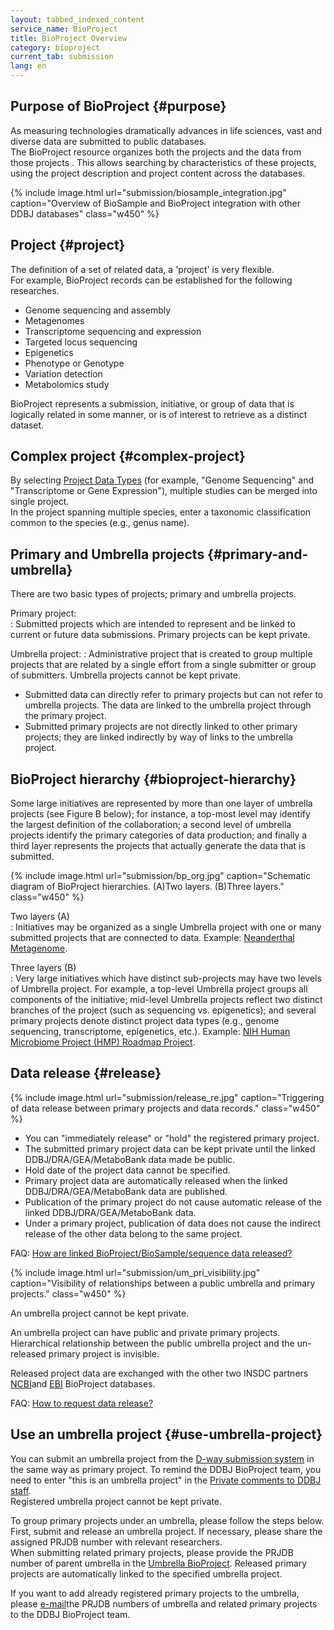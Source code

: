 ```yaml
---
layout: tabbed_indexed_content
service_name: BioProject
title: BioProject Overview
category: bioproject
current_tab: submission
lang: en
---
```


## Purpose of BioProject {#purpose}

As measuring technologies dramatically advances in life sciences, vast and diverse data are submitted to public databases.  
The BioProject resource organizes both the projects and the data from those projects . This allows searching by characteristics of these projects, using the project description and project content across the databases.

{% include image.html url="submission/biosample_integration.jpg" caption="Overview of BioSample and BioProject integration with other DDBJ databases" class="w450" %}

## Project  {#project}

The definition of a set of related data, a 'project' is very flexible.  
For example, BioProject records can be established for the following researches.  
* Genome sequencing and assembly
* Metagenomes
* Transcriptome sequencing and expression
* Targeted locus sequencing
* Epigenetics
* Phenotype or Genotype
* Variation detection
* Metabolomics study

BioProject represents a submission, initiative, or group of data that is logically related in some manner, or is of interest to retrieve as a distinct dataset. 

## Complex project  {#complex-project}

By selecting [Project Data Types](/bioproject/project-info-e.html#Project_data_type) (for example, "Genome Sequencing" and "Transcriptome or Gene Expression"), multiple studies can be merged into single project.  
In the project spanning multiple species, enter a taxonomic classification common to the species (e.g., genus name).

## Primary and Umbrella projects {#primary-and-umbrella}

There are two basic types of projects; primary and umbrella projects.

Primary project:  
: Submitted projects which are intended to represent and be linked to current or future data submissions. <span class="red">Primary projects can be kept private.</span>

Umbrella project:
: Administrative project that is created to group multiple projects that are related by a single effort from a single submitter or group of submitters. <span class="red">Umbrella projects cannot be kept private.</span>
    
* Submitted data can directly refer to primary projects but can not refer to umbrella projects. The data are linked to the umbrella project through the primary project.
* Submitted primary projects are not directly linked to other primary projects; they are linked indirectly by way of links to the umbrella project.

## BioProject hierarchy  {#bioproject-hierarchy}

Some large initiatives are represented by more than one layer of umbrella projects (see Figure B below); for instance, a top-most level may identify the largest definition of the collaboration; a second level of umbrella projects identify the primary categories of data production; and finally a third layer represents the projects that actually generate the data that is submitted. 

{% include image.html url="submission/bp_org.jpg" caption="Schematic diagram of BioProject hierarchies. (A)Two layers. (B)Three layers." class="w450" %}

Two layers (A)  
: Initiatives may be organized as a single Umbrella project with one or many submitted projects that are connected to data. Example: [Neanderthal Metagenome](https://www.ncbi.nlm.nih.gov/bioproject/18309).

Three layers (B)  
: Very large initiatives which have distinct sub-projects may have two levels of Umbrella project. For example, a top-level Umbrella project groups all components of the initiative; mid-level Umbrella projects reflect two distinct branches of the project (such as sequencing vs. epigenetics); and several primary projects denote distinct project data types (e.g., genome sequencing, transcriptome, epigenetics, etc.). Example: [NIH Human Microbiome Project (HMP) Roadmap Project](https://www.ncbi.nlm.nih.gov/bioproject/43021).

## Data release  {#release}

{% include image.html url="submission/release_re.jpg" caption="Triggering of data release between primary projects and data records." class="w450" %}

* You can "immediately release" or "hold" the registered primary project.
* The submitted primary project data can be kept private until the linked DDBJ/DRA/GEA/MetaboBank data made be public.
* Hold date of the project data cannot be specified. 
* Primary project data are automatically released when the linked DDBJ/DRA/GEA/MetaboBank data are published. 
* Publication of the primary project do not cause automatic release of the linked DDBJ/DRA/GEA/MetaboBank data.
* Under a primary project, publication of data does not cause the indirect release of the other data belong to the same project.

FAQ: [How are linked BioProject/BioSample/sequence data released?](/faq/en/bp-bs-seq-release.html)

{% include image.html url="submission/um_pri_visibility.jpg" caption="Visibility of relationships between a public umbrella and primary projects." class="w450" %}

<span class="red">An umbrella project cannot be kept private.</span>

An umbrella project can have public and private primary projects. Hierarchical relationship between the public umbrella project and the un-released primary project is invisible.

Released project data are exchanged with the other two INSDC partners [NCBI](https://www.ncbi.nlm.nih.gov/bioproject)and [EBI](https://www.ebi.ac.uk/) BioProject databases.

FAQ: [How to request data release?](/faq/en/request-release-e.html)

## Use an umbrella project  {#use-umbrella-project}

You can submit an umbrella project from the [D-way submission system](https://ddbj.nig.ac.jp/D-way/) in the same way as primary project. To remind the DDBJ BioProject team, you need to enter "this is an umbrella project" in the [Private comments to DDBJ staff](/bioproject/project-info-e.html#Private_comments).  
Registered umbrella project cannot be kept private.

To group primary projects under an umbrella, please follow the steps below.   
First, submit and release an umbrella project. If necessary, please share the assigned PRJDB number with relevant researchers.  
When submitting related primary projects, please provide the PRJDB number of parent umbrella in the [Umbrella BioProject](/bioproject/project-info-e.html#Area_linked-project). Released primary projects are automatically linked to the specified umbrella project.

If you want to add already registered primary projects to the umbrella, please [e-mail](/contact-ddbj-e.html)the PRJDB numbers of umbrella and related primary projects to the DDBJ BioProject team.
